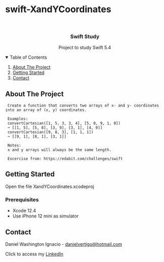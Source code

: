 # swift-XandYCoordinates

<!-- PROJECT LOGO -->
<br />
<p align="center">

  <h3 align="center">Swift Study</h3>
  <p align="center">
    Project to study Swift 5.4
  </p>
</p>



<!-- TABLE OF CONTENTS -->
<details open="open">
  <summary>Table of Contents</summary>
  <ol>
    <li>
      <a href="#about-the-project">About The Project</a>
    </li>
    <li>
      <a href="#getting-started">Getting Started</a>
    </li>
    <li><a href="#contact">Contact</a></li>
  </ol>
</details>



<!-- ABOUT THE PROJECT -->
## About The Project
 
  
     Create a function that converts two arrays of x- and y- coordinates into an array of (x, y) coordinates.
     
     Examples:
     convertCartesian([1, 5, 3, 3, 4], [5, 8, 9, 1, 0])
     ➞ [[1, 5], [5, 8], [3, 9], [3, 1], [4, 0]]
     convertCartesian([9, 8, 3], [1, 1, 1])
     ➞ [[9, 1], [8, 1], [3, 1]]
     
     Notes:
     x and y arrays will always be the same length.

     Excercise from: https://edabit.com/challenges/swift


<!-- GETTING STARTED -->
## Getting Started

Open the file XandYCoordinates.xcodeproj 

### Prerequisites

* Xcode 12.4
* Use iPhone 12 mini as simulator 

<!-- CONTACT -->
## Contact

Daniel Washington Ignacio - danielvertigo@hotmail.com

Click to access my [LinkedIn](https://www.linkedin.com/in/daniel-washington-ignacio-ab439b164/)
